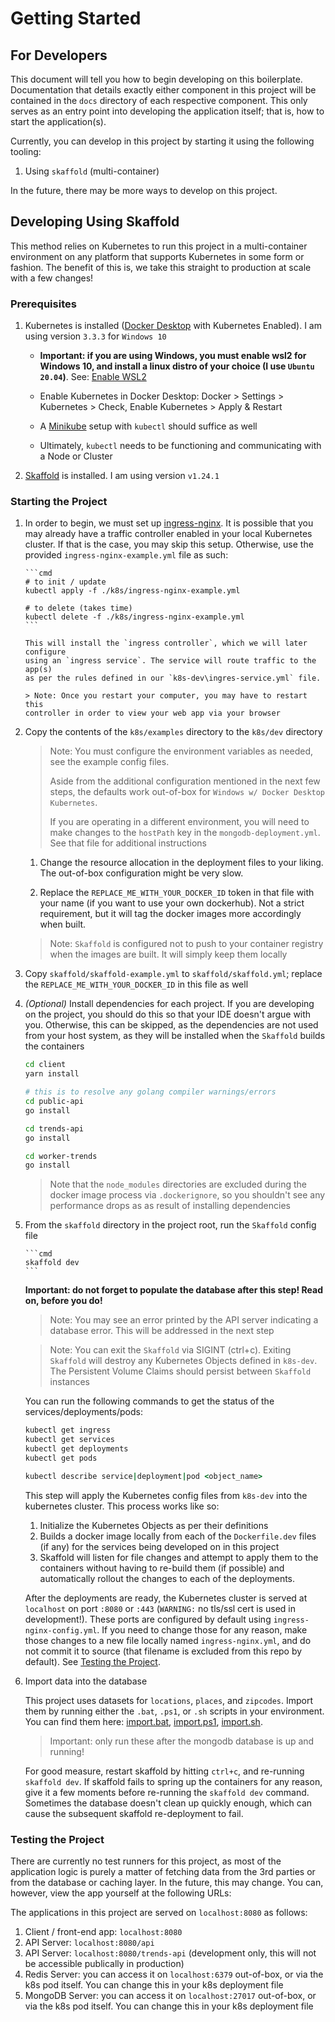 # Getting Started

## For Developers

This document will tell you how to begin developing on this boilerplate.
Documentation that details exactly either component in this project will be
contained in the `docs` directory of each respective component. This only
serves as an entry point into developing the application itself; that is,
how to start the application(s).

Currently, you can develop in this project by starting it using the
following tooling:

1. Using `skaffold` (multi-container)

In the future, there may be more ways to develop on this project.

## Developing Using Skaffold

This method relies on Kubernetes to run this project in a multi-container
environment on any platform that supports Kubernetes in some form or fashion. The benefit of this is, we take this straight to production at
scale with a few changes!

### Prerequisites

1. Kubernetes is installed ([Docker Desktop](https://www.docker.com/products/docker-desktop) with Kubernetes Enabled). I am using version `3.3.3` for `Windows 10`

   - **Important: if you are using Windows, you must enable wsl2 for Windows 10,
     and install a linux distro of your choice (I use `Ubuntu 20.04`)**.
     See: [Enable WSL2](https://docs.microsoft.com/en-us/windows/wsl/install-win10)

   - Enable Kubernetes in Docker Desktop: Docker > Settings > Kubernetes > Check, Enable Kubernetes > Apply & Restart
   - A [Minikube](https://kubernetes.io/docs/tasks/tools/install-minikube/) setup with `kubectl` should suffice as well
   - Ultimately, `kubectl` needs to be functioning and communicating with a Node or Cluster

2. [Skaffold](https://skaffold.dev/) is installed. I am using version `v1.24.1`

### Starting the Project

1.  In order to begin, we must set up [ingress-nginx](https://kubernetes.github.io/ingress-nginx/).
    It is possible that you may already have a traffic controller enabled in your local Kubernetes cluster.
    If that is the case, you may skip this setup. Otherwise, use the provided `ingress-nginx-example.yml`
    file as such:

        ```cmd
        # to init / update
        kubectl apply -f ./k8s/ingress-nginx-example.yml

        # to delete (takes time)
        kubectl delete -f ./k8s/ingress-nginx-example.yml
        ```

        This will install the `ingress controller`, which we will later configure
        using an `ingress service`. The service will route traffic to the app(s)
        as per the rules defined in our `k8s-dev\ingres-service.yml` file.

        > Note: Once you restart your computer, you may have to restart this
        controller in order to view your web app via your browser

1.  Copy the contents of the `k8s/examples` directory to the `k8s/dev` directory

    > Note: You must configure the environment variables as needed, see the example
    > config files.
    >
    > Aside from the additional configuration mentioned in the next few steps, the
    > defaults work out-of-box for `Windows w/ Docker Desktop Kubernetes`.
    >
    > If you are operating in a different environment, you will need to make
    > changes to the `hostPath` key in the `mongodb-deployment.yml`. See that file
    > for additional instructions

    1. Change the resource allocation in the deployment files to your liking.
       The out-of-box configuration might be very slow.

    1. Replace the `REPLACE_ME_WITH_YOUR_DOCKER_ID` token in that file with
       your name (if you want to use your own dockerhub). Not a strict requirement,
       but it will tag the docker images more accordingly when built.

    > Note: `Skaffold` is configured not to push to your container registry when the
    > images are built. It will simply keep them locally

1.  Copy `skaffold/skaffold-example.yml` to `skaffold/skaffold.yml`; replace the
    `REPLACE_ME_WITH_YOUR_DOCKER_ID` in this file as well

1.  _(Optional)_ Install dependencies for each project. If you are developing on the
    project, you should do this so that your IDE doesn't argue with you. Otherwise,
    this can be skipped, as the dependencies are not used from your host system, as they
    will be installed when the `Skaffold` builds the containers

    ```sh
    cd client
    yarn install

    # this is to resolve any golang compiler warnings/errors
    cd public-api
    go install

    cd trends-api
    go install

    cd worker-trends
    go install
    ```

    > Note that the `node_modules` directories are excluded during
    > the docker image process via `.dockerignore`, so you shouldn't see any
    > performance drops as as result of installing dependencies

1.  From the `skaffold` directory in the project root, run the `Skaffold` config
    file

        ```cmd
        skaffold dev
        ```

    **Important: do not forget to populate the database after this step! Read on, before
    you do!**

    > Note: You may see an error printed by the API server indicating a database error. This will be addressed in the next step

    > Note: You can exit the `Skaffold` via SIGINT (ctrl+c). Exiting `Skaffold`
    > will destroy any Kubernetes Objects defined in `k8s-dev`. The Persistent
    > Volume Claims should persist between `Skaffold` instances

    You can run the following commands to get the status of the
    services/deployments/pods:

    ```cmd
    kubectl get ingress
    kubectl get services
    kubectl get deployments
    kubectl get pods

    kubectl describe service|deployment|pod <object_name>
    ```

    This step will apply the Kubernetes config files from `k8s-dev` into the
    kubernetes cluster. This process works like so:

    1. Initialize the Kubernetes Objects as per their definitions
    1. Builds a docker image locally from each of the `Dockerfile.dev` files (if any) for the services being developed on in this project
    1. Skaffold will listen for file changes and attempt to apply them to the containers without having to re-build them (if possible) and automatically rollout the changes to each of the deployments.

    After the deployments are ready, the Kubernetes cluster is served at `localhost` on port `:8080` or `:443` (`WARNING:` no tls/ssl cert is used in development!). These ports are configured by default using `ingress-nginx-config.yml`. If you need to change those for any reason, make those changes to a new file locally named `ingress-nginx.yml`, and do not commit it to source (that filename is excluded from this repo by default). See [Testing the Project](#testing-the-project).

1.  Import data into the database

    This project uses datasets for `locations`, `places`, and `zipcodes`. Import
    them by running either the `.bat`, `.ps1`, or `.sh` scripts in your environment.
    You can find them here: [import.bat](./../mongodb/import.bat),
    [import.ps1](./../mongodb/import.ps1), [import.sh](./../mongodb/import.sh).

    > Important: only run these after the mongodb database is up and running!

    For good measure, restart skaffold by hitting `ctrl+c`, and re-running `skaffold dev`.
    If skaffold fails to spring up the containers for any reason, give it a few moments
    before re-running the `skaffold dev` command. Sometimes the database doesn't clean
    up quickly enough, which can cause the subsequent skaffold re-deployment to fail.

### Testing the Project

There are currently no test runners for this project, as most of the application logic is
purely a matter of fetching data from the 3rd parties or from the database or caching
layer. In the future, this may change. You can, however, view the app yourself at
the following URLs:

The applications in this project are served on `localhost:8080` as follows:

1. Client / front-end app: `localhost:8080`
1. API Server: `localhost:8080/api`
1. API Server: `localhost:8080/trends-api` (development only, this will not be accessible publically in production)
1. Redis Server: you can access it on `localhost:6379` out-of-box, or
   via the k8s pod itself. You can change this in your k8s deployment file
1. MongoDB Server: you can access it on `localhost:27017` out-of-box, or
   via the k8s pod itself. You can change this in your k8s deployment file
